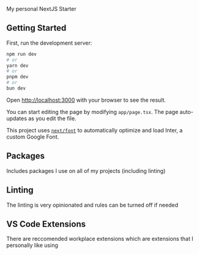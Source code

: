 My personal NextJS Starter

## Getting Started

First, run the development server:

```bash
npm run dev
# or
yarn dev
# or
pnpm dev
# or
bun dev
```

Open [http://localhost:3000](http://localhost:3000) with your browser to see the result.

You can start editing the page by modifying `app/page.tsx`. The page auto-updates as you edit the file.

This project uses [`next/font`](https://nextjs.org/docs/basic-features/font-optimization) to automatically optimize and load Inter, a custom Google Font.

## Packages

Includes packages I use on all of my projects (including linting)

## Linting

The linting is very opinionated and rules can be turned off if needed

## VS Code Extensions

There are reccomended workplace extensions which are extensions that I personally like using
